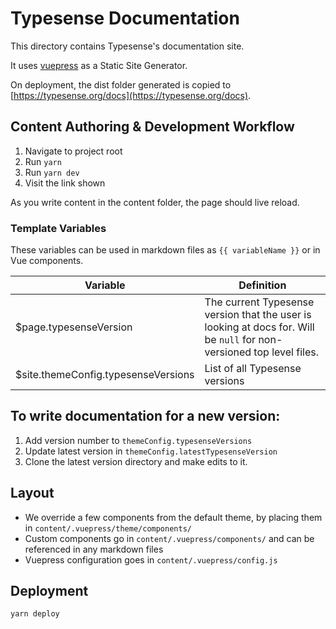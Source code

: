 # Typesense Documentation

This directory contains Typesense's documentation site.

It uses [vuepress](https://vuepress.vuejs.org/) as a Static Site Generator.

On deployment, the dist folder generated is copied to [https://typesense.org/docs](https://typesense.org/docs).

## Content Authoring & Development Workflow

1. Navigate to project root
2. Run `yarn`
3. Run `yarn dev`
4. Visit the link shown

As you write content in the content folder, the page should live reload.

### Template Variables

These variables can be used in markdown files as `{{ variableName }}` or in Vue components.

| Variable | Definition |
|----------|------------|
| $page.typesenseVersion | The current Typesense version that the user is looking at docs for. Will be `null` for non-versioned top level files. |
| $site.themeConfig.typesenseVersions | List of all Typesense versions |

## To write documentation for a new version:

1. Add version number to `themeConfig.typesenseVersions`
1. Update latest version in `themeConfig.latestTypesenseVersion`
1. Clone the latest version directory and make edits to it.

## Layout

- We override a few components from the default theme, by placing them in `content/.vuepress/theme/components/`
- Custom components go in `content/.vuepress/components/` and can be referenced in any markdown files
- Vuepress configuration goes in `content/.vuepress/config.js`

## Deployment

```shell
yarn deploy
```
